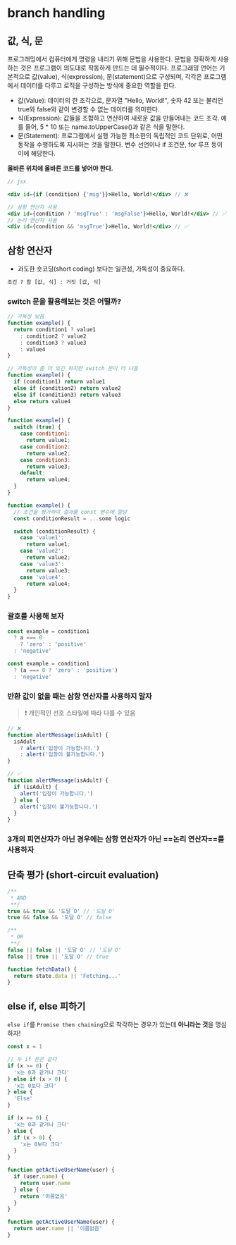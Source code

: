 # branch handling

## 값, 식, 문

프로그래밍에서 컴퓨터에게 명령을 내리기 위해 문법을 사용한다. 문법을 정확하게 사용하는 것은 프로그램이 의도대로 작동하게 만드는 데 필수적이다.
프로그래밍 언어는 기본적으로 값(value), 식(expression), 문(statement)으로 구성되며, 각각은 프로그램에서 데이터를 다루고 로직을 구성하는 방식에 중요한 역할을 한다.

- 값(Value): 데이터의 한 조각으로, 문자열 "Hello, World!", 숫자 42 또는 불리언 true와 false와 같이 변경할 수 없는 데이터를 의미한다.
- 식(Expression): 값들을 조합하고 연산하여 새로운 값을 만들어내는 코드 조각. 예를 들어, 5 * 10 또는 name.toUpperCase()과 같은 식을 말한다.
- 문(Statement): 프로그램에서 실행 가능한 최소한의 독립적인 코드 단위로, 어떤 동작을 수행하도록 지시하는 것을 말한다. 변수 선언이나 if 조건문, for 루프 등이 이에 해당한다.

**올바른 위치에 올바른 코드를 넣어야 한다.**

```jsx
// jsx

<div id={if (condition) {'msg'}}>Hello, World!</div> // ❌

// 삼항 연산자 사용
<div id={condition ? 'msgTrue' : 'msgFalse'}>Hello, World!</div> // ✅
// 논리 연산자 사용
<div id={condition && 'msgTrue'}>Hello, World!</div> // ✅
```

## 삼항 연산자

- 과도한 숏코딩(short coding) 보다는 일관성, 가독성이 중요하다.

```txt
조건 ? 참 [값, 식] : 거짓 [값, 식]
```

### switch 문을 활용해보는 것은 어떨까?

```js
// 가독성 낮음
function example() {
  return condition1 ? value1
    : condition2 ? value2
    : condition3 ? value3
    : value4
}

// 가독성이 좀 더 있긴 하지만 switch 문이 더 나음
function example() {
  if (condition1) return value1
  else if (condition2) return value2
  else if (condition3) return value3
  else return value4
}

function example() {
  switch (true) {
    case condition1:
      return value1;
    case condition2:
      return value2;
    case condition3:
      return value3;
    default:
      return value4;
  }
}

function example() {
  // 조건을 평가하여 결과를 const 변수에 할당
  const conditionResult = ...some logic

  switch (conditionResult) {
    case 'value1':
      return value1;
    case 'value2':
      return value2;
    case 'value3':
      return value3;
    case 'value4':
      return value4;
  }
}

```

### 괄호를 사용해 보자

```js
const example = condition1
  ? a === 0
    ? 'zero' : 'positive'
  : 'negative'

const example = condition1
  ? (a === 0 ? 'zero' : 'positive')
  : 'negative'
```

### 반환 값이 없을 때는 삼항 연산자를 사용하지 말자

> ❗️ 개인적인 선호 스타일에 따라 다를 수 있음

```js
// ❌
function alertMessage(isAdult) {
  isAdult
    ? alert('입장이 가능합니다.')
    : alert('입장이 불가능합니다.')
}

// ✅
function alertMessage(isAdult) {
  if (isAdult) {
    alert('입장이 가능합니다.')
  } else {
    alert('입장이 불가능합니다.')
  }
}
```

### 3개의 피연산자가 아닌 경우에는 삼항 연산자가 아닌 ==논리 연산자==를 사용하자

## 단축 평가 (short-circuit evaluation)

```js
/**
 * AND
 **/
true && true && '도달 O' // '도달 O'
true && false && '도달 O' // false

/**
 * OR
 **/
false || false || '도달 O' // '도달 O'
false || true || '도달 O' // true
```

```js
function fetchData() {
  return state.data || 'Fetching...'
}
```

## else if, else 피하기

`else if`를 `Promise then chaining`으로 착각하는 경우가 있는데 **아니라는 것**을 명심하자!

```js
const x = 1

// 두 if 문은 같다
if (x >= 0) {
  'x는 0과 같거나 크다'
} else if (x > 0) {
  'x는 0보다 크다'
} else {
  'Else'
}

if (x >= 0) {
  'x는 0과 같거나 크다'
} else {
  if (x > 0) {
    'x는 0보다 크다'
  }
}
```

```js
function getActiveUserName(user) {
  if (user.name) {
    return user.name
  } else {
    return '이름없음'
  }
}

function getActiveUserName(user) {
  return user.name || '이름없음'
}
```
